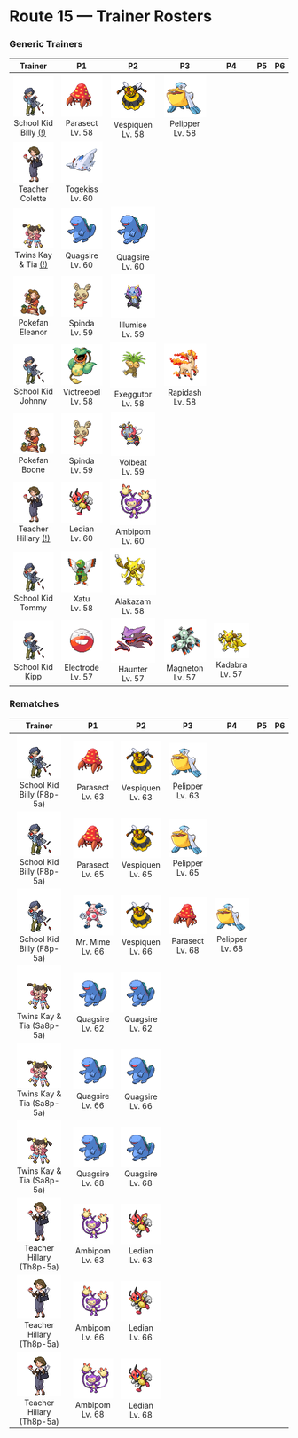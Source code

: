 # Route 15 — Trainer Rosters

### Generic Trainers

| Trainer | P1 | P2 | P3 | P4 | P5 | P6 |
|:-------:|:--:|:--:|:--:|:--:|:--:|:--:|
| ![School Kid Billy (!)](../../assets/trainers/school_kid.png "School Kid Billy (!)")<br>School Kid Billy [(!)](#rematches) | ![Parasect](../../assets/sprites/parasect/front.gif "Parasect")<br>Parasect<br>Lv. 58 | ![Vespiquen](../../assets/sprites/vespiquen/front.gif "Vespiquen")<br>Vespiquen<br>Lv. 58 | ![Pelipper](../../assets/sprites/pelipper/front.gif "Pelipper")<br>Pelipper<br>Lv. 58 |
| ![Teacher Colette](../../assets/trainers/teacher.png "Teacher Colette")<br>Teacher Colette | ![Togekiss](../../assets/sprites/togekiss/front.gif "Togekiss")<br>Togekiss<br>Lv. 60 |
| ![Twins Kay & Tia (!)](../../assets/trainers/twins.png "Twins Kay & Tia (!)")<br>Twins Kay & Tia [(!)](#rematches) | ![Quagsire](../../assets/sprites/quagsire/front.gif "Quagsire")<br>Quagsire<br>Lv. 60 | ![Quagsire](../../assets/sprites/quagsire/front.gif "Quagsire")<br>Quagsire<br>Lv. 60 |
| ![Pokefan Eleanor](../../assets/trainers/pokefan.png "Pokefan Eleanor")<br>Pokefan Eleanor | ![Spinda](../../assets/sprites/spinda/front.gif "Spinda")<br>Spinda<br>Lv. 59 | ![Illumise](../../assets/sprites/illumise/front.gif "Illumise")<br>Illumise<br>Lv. 59 |
| ![School Kid Johnny](../../assets/trainers/school_kid.png "School Kid Johnny")<br>School Kid Johnny | ![Victreebel](../../assets/sprites/victreebel/front.gif "Victreebel")<br>Victreebel<br>Lv. 58 | ![Exeggutor](../../assets/sprites/exeggutor/front.gif "Exeggutor")<br>Exeggutor<br>Lv. 58 | ![Rapidash](../../assets/sprites/rapidash/front.gif "Rapidash")<br>Rapidash<br>Lv. 58 |
| ![Pokefan Boone](../../assets/trainers/pokefan.png "Pokefan Boone")<br>Pokefan Boone | ![Spinda](../../assets/sprites/spinda/front.gif "Spinda")<br>Spinda<br>Lv. 59 | ![Volbeat](../../assets/sprites/volbeat/front.gif "Volbeat")<br>Volbeat<br>Lv. 59 |
| ![Teacher Hillary (!)](../../assets/trainers/teacher.png "Teacher Hillary (!)")<br>Teacher Hillary [(!)](#rematches) | ![Ledian](../../assets/sprites/ledian/front.gif "Ledian")<br>Ledian<br>Lv. 60 | ![Ambipom](../../assets/sprites/ambipom/front.gif "Ambipom")<br>Ambipom<br>Lv. 60 |
| ![School Kid Tommy](../../assets/trainers/school_kid.png "School Kid Tommy")<br>School Kid Tommy | ![Xatu](../../assets/sprites/xatu/front.gif "Xatu")<br>Xatu<br>Lv. 58 | ![Alakazam](../../assets/sprites/alakazam/front.gif "Alakazam")<br>Alakazam<br>Lv. 58 |
| ![School Kid Kipp](../../assets/trainers/school_kid.png "School Kid Kipp")<br>School Kid Kipp | ![Electrode](../../assets/sprites/electrode/front.gif "Electrode")<br>Electrode<br>Lv. 57 | ![Haunter](../../assets/sprites/haunter/front.gif "Haunter")<br>Haunter<br>Lv. 57 | ![Magneton](../../assets/sprites/magneton/front.gif "Magneton")<br>Magneton<br>Lv. 57 | ![Kadabra](../../assets/sprites/kadabra/front.gif "Kadabra")<br>Kadabra<br>Lv. 57 |


### Rematches

| Trainer | P1 | P2 | P3 | P4 | P5 | P6 |
|:-------:|:--:|:--:|:--:|:--:|:--:|:--:|
| ![School Kid Billy (F8p-5a)](../../assets/trainers/school_kid.png "School Kid Billy (F8p-5a)")<br>School Kid Billy (F8p-5a) | ![Parasect](../../assets/sprites/parasect/front.gif "Parasect")<br>Parasect<br>Lv. 63 | ![Vespiquen](../../assets/sprites/vespiquen/front.gif "Vespiquen")<br>Vespiquen<br>Lv. 63 | ![Pelipper](../../assets/sprites/pelipper/front.gif "Pelipper")<br>Pelipper<br>Lv. 63 |
| ![School Kid Billy (F8p-5a)](../../assets/trainers/school_kid.png "School Kid Billy (F8p-5a)")<br>School Kid Billy (F8p-5a) | ![Parasect](../../assets/sprites/parasect/front.gif "Parasect")<br>Parasect<br>Lv. 65 | ![Vespiquen](../../assets/sprites/vespiquen/front.gif "Vespiquen")<br>Vespiquen<br>Lv. 65 | ![Pelipper](../../assets/sprites/pelipper/front.gif "Pelipper")<br>Pelipper<br>Lv. 65 |
| ![School Kid Billy (F8p-5a)](../../assets/trainers/school_kid.png "School Kid Billy (F8p-5a)")<br>School Kid Billy (F8p-5a) | ![Mr. Mime](../../assets/sprites/mr-mime/front.gif "Mr. Mime")<br>Mr. Mime<br>Lv. 66 | ![Vespiquen](../../assets/sprites/vespiquen/front.gif "Vespiquen")<br>Vespiquen<br>Lv. 66 | ![Parasect](../../assets/sprites/parasect/front.gif "Parasect")<br>Parasect<br>Lv. 68 | ![Pelipper](../../assets/sprites/pelipper/front.gif "Pelipper")<br>Pelipper<br>Lv. 68 |
| ![Twins Kay & Tia (Sa8p-5a)](../../assets/trainers/twins.png "Twins Kay & Tia (Sa8p-5a)")<br>Twins Kay & Tia (Sa8p-5a) | ![Quagsire](../../assets/sprites/quagsire/front.gif "Quagsire")<br>Quagsire<br>Lv. 62 | ![Quagsire](../../assets/sprites/quagsire/front.gif "Quagsire")<br>Quagsire<br>Lv. 62 |
| ![Twins Kay & Tia (Sa8p-5a)](../../assets/trainers/twins.png "Twins Kay & Tia (Sa8p-5a)")<br>Twins Kay & Tia (Sa8p-5a) | ![Quagsire](../../assets/sprites/quagsire/front.gif "Quagsire")<br>Quagsire<br>Lv. 66 | ![Quagsire](../../assets/sprites/quagsire/front.gif "Quagsire")<br>Quagsire<br>Lv. 66 |
| ![Twins Kay & Tia (Sa8p-5a)](../../assets/trainers/twins.png "Twins Kay & Tia (Sa8p-5a)")<br>Twins Kay & Tia (Sa8p-5a) | ![Quagsire](../../assets/sprites/quagsire/front.gif "Quagsire")<br>Quagsire<br>Lv. 68 | ![Quagsire](../../assets/sprites/quagsire/front.gif "Quagsire")<br>Quagsire<br>Lv. 68 |
| ![Teacher Hillary (Th8p-5a)](../../assets/trainers/teacher.png "Teacher Hillary (Th8p-5a)")<br>Teacher Hillary (Th8p-5a) | ![Ambipom](../../assets/sprites/ambipom/front.gif "Ambipom")<br>Ambipom<br>Lv. 63 | ![Ledian](../../assets/sprites/ledian/front.gif "Ledian")<br>Ledian<br>Lv. 63 |
| ![Teacher Hillary (Th8p-5a)](../../assets/trainers/teacher.png "Teacher Hillary (Th8p-5a)")<br>Teacher Hillary (Th8p-5a) | ![Ambipom](../../assets/sprites/ambipom/front.gif "Ambipom")<br>Ambipom<br>Lv. 66 | ![Ledian](../../assets/sprites/ledian/front.gif "Ledian")<br>Ledian<br>Lv. 66 |
| ![Teacher Hillary (Th8p-5a)](../../assets/trainers/teacher.png "Teacher Hillary (Th8p-5a)")<br>Teacher Hillary (Th8p-5a) | ![Ambipom](../../assets/sprites/ambipom/front.gif "Ambipom")<br>Ambipom<br>Lv. 68 | ![Ledian](../../assets/sprites/ledian/front.gif "Ledian")<br>Ledian<br>Lv. 68 |

